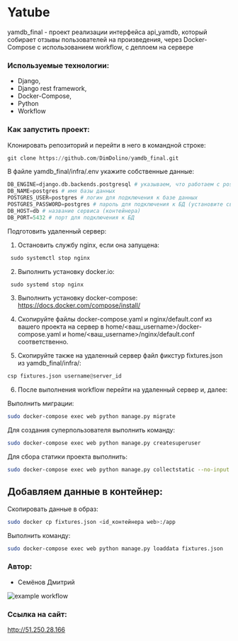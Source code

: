 # Yatube
yamdb_final - проект реализации интерфейса api_yamdb, который  собирает отзывы пользователей на произведения, через Docker-Compose с использованием workflow, с деплоем на сервере

### Используемые технологии:

+ Django,
+ Django rest framework,
+ Docker-Compose,
+ Python
+ Workflow

### Как запустить проект:

Клонировать репозиторий и перейти в него в командной строке:

```python
git clone https://github.com/DimDolino/yamdb_final.git
```
В файле yamdb_final/infra/.env укажите собственные данные:

```python
DB_ENGINE=django.db.backends.postgresql # указываем, что работаем с postgresql
DB_NAME=postgres # имя базы данных
POSTGRES_USER=postgres # логин для подключения к базе данных
POSTGRES_PASSWORD=postgres # пароль для подключения к БД (установите свой)
DB_HOST=db # название сервиса (контейнера)
DB_PORT=5432 # порт для подключения к БД
```
Подготовить удаленный сервер:

1. Остановить службу nginx, если она запущена:

```python
 sudo systemctl stop nginx
```
2. Выполнить установку docker.io:

```python
 sudo systemd stop nginx
```
3. Выполнить установку docker-compose:
https://docs.docker.com/compose/install/

4. Скопируйте файлы docker-compose.yaml и nginx/default.conf из вашего проекта на сервер в home/<ваш_username>/docker-compose.yaml и home/<ваш_username>/nginx/default.conf соответственно.

5. Скопируйте также на удаленный сервер файл фикстур fixtures.json из yamdb_final/infra/:

```python
csp fixtures.json username@server_id
```

6. После выполнения workflow перейти на удаленный сервер и, далее:

Выполнить миграции:

```bash
sudo docker-compose exec web python manage.py migrate
```
Для создания суперпользователя выполнить команду:

```bash
sudo docker-compose exec web python manage.py createsuperuser
```
Для сбора статики проекта выполнить:

```bash
sudo docker-compose exec web python manage.py collectstatic --no-input 
```
## Добавляем данные в контейнер:

Скопировать данные в образ:

```bash
sudo docker cp fixtures.json <id_контейнера web>:/app
```


Выполнить команду:
```bash
sudo docker-compose exec web python manage.py loaddata fixtures.json
```
### Автор:

+ Семёнов Дмитрий

![example workflow](https://github.com/dimdolino/yamdb_final/actions/workflows/yamdb_workflow.yml/badge.svg)

### Ссылка на сайт:
http://51.250.28.166
